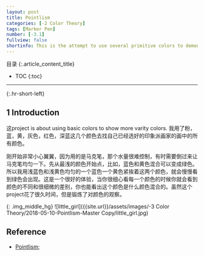 ```yaml
---
layout: post
title: Pointlism
categories: [-2 Color Theory]
tags: [Marker Pen]
number: [-3.1]
fullview: false
shortinfo: This is the attempt to use several primitive colors to demonstrate the whole color pallete.
---
```

目录
{:.article_content_title}

* TOC
{:toc}

---
{:.hr-short-left}

## 1 Introduction

这project is about using basic colors to show more varity colors.
我用了粉，蓝，黄，灰色，红色，深蓝这几个颜色去找自己已经选好的印象派画家的画中的所有颜色。

刚开始非常小心翼翼，因为用的是马克笔，那个水量很难控制，有时需要倒过来让马克笔均匀一下。先从最浅的颜色开始点，比如，蓝色和黄色混合可以变成绿色。所以我用浅蓝色和浅黄色均匀的一个蓝色一个黄色紧挨着这两个颜色，就会慢慢看到绿色会出现。这是一个很好的体验，当你很细心看每一个颜色的时候你就会看到颜色的不同和很细微的差别，你也能看出这个颜色是什么颜色混合的。虽然这个project花了很久时间，但是锻炼了对颜色的观察。

{: .img_middle_hg}
![little_girl]({{site.url}}/assets/images/-3 Color Theory/2018-05-10-Pointlism-Master Copy/little_girl.jpg)

## Reference

- [Pointlism](https://www.youtube.com/watch?v=1dyapH_yAPQ);





